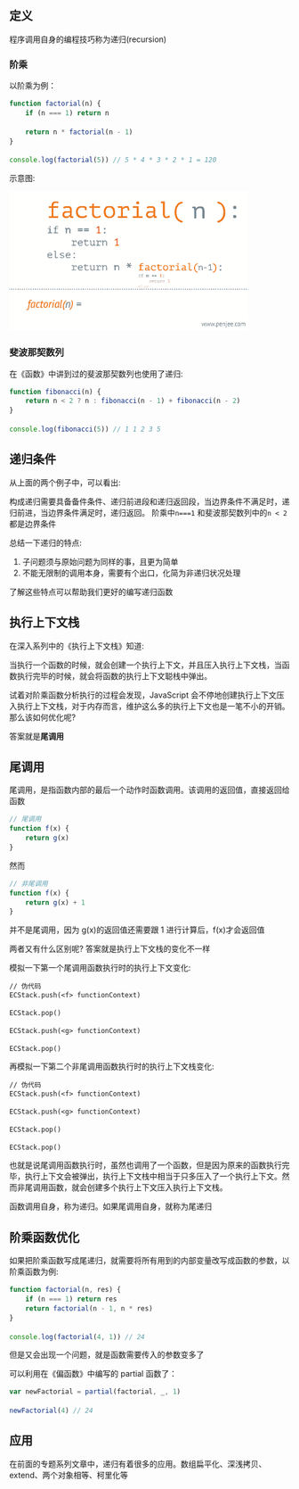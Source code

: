 ## 定义

程序调用自身的编程技巧称为递归(recursion)

### 阶乘

以阶乘为例：

```js
function factorial(n) {
	if (n === 1) return n

	return n * factorial(n - 1)
}

console.log(factorial(5)) // 5 * 4 * 3 * 2 * 1 = 120
```

示意图:

![img](../assets/factorial.gif)

### 斐波那契数列

在《函数》中讲到过的斐波那契数列也使用了递归:

```js
function fibonacci(n) {
	return n < 2 ? n : fibonacci(n - 1) + fibonacci(n - 2)
}

console.log(fibonacci(5)) // 1 1 2 3 5
```

## 递归条件

从上面的两个例子中，可以看出:

构成递归需要具备备件条件、递归前进段和递归返回段，当边界条件不满足时，递归前进，当边界条件满足时，递归返回。 阶乘中`n===1` 和斐波那契数列中的`n < 2`都是边界条件

总结一下递归的特点:

1. 子问题须与原始问题为同样的事，且更为简单
2. 不能无限制的调用本身，需要有个出口，化简为非递归状况处理

了解这些特点可以帮助我们更好的编写递归函数

## 执行上下文栈

在深入系列中的《执行上下文栈》知道:

当执行一个函数的时候，就会创建一个执行上下文，并且压入执行上下文栈，当函数执行完毕的时候，就会将函数的执行上下文聪栈中弹出。

试着对阶乘函数分析执行的过程会发现，JavaScript 会不停地创建执行上下文压入执行上下文栈，对于内存而言，维护这么多的执行上下文也是一笔不小的开销。那么该如何优化呢?

答案就是**尾调用**

## 尾调用

尾调用，是指函数内部的最后一个动作时函数调用。该调用的返回值，直接返回给函数

```js
// 尾调用
function f(x) {
	return g(x)
}
```

然而

```js
// 非尾调用
function f(x) {
	return g(x) + 1
}
```

并不是尾调用，因为 g(x)的返回值还需要跟 1 进行计算后，f(x)才会返回值

两者又有什么区别呢? 答案就是执行上下文栈的变化不一样

模拟一下第一个尾调用函数执行时的执行上下文变化:

```
// 伪代码
ECStack.push(<f> functionContext)

ECStack.pop()

ECStack.push(<g> functionContext)

ECStack.pop()
```

再模拟一下第二个非尾调用函数执行时的执行上下文栈变化:

```
// 伪代码
ECStack.push(<f> functionContext)

ECStack.push(<g> functionContext)

ECStack.pop()

ECStack.pop()
```

也就是说尾调用函数执行时，虽然也调用了一个函数，但是因为原来的函数执行完毕，执行上下文会被弹出，执行上下文栈中相当于只多压入了一个执行上下文。然而非尾调用函数，就会创建多个执行上下文压入执行上下文栈。

函数调用自身，称为递归。如果尾调用自身，就称为尾递归

## 阶乘函数优化

如果把阶乘函数写成尾递归，就需要将所有用到的内部变量改写成函数的参数，以阶乘函数为例:

```js
function factorial(n, res) {
	if (n === 1) return res
	return factorial(n - 1, n * res)
}

console.log(factorial(4, 1)) // 24
```

但是又会出现一个问题，就是函数需要传入的参数变多了

可以利用在《偏函数》中编写的 partial 函数了：

```js
var newFactorial = partial(factorial, _, 1)

newFactorial(4) // 24
```

## 应用

在前面的专题系列文章中，递归有着很多的应用。数组扁平化、深浅拷贝、extend、两个对象相等、柯里化等
